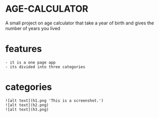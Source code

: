 # AGE-CALCULATOR

A small project on age calculator that take a year of birth and gives the number of years you lived

# features
    - it is a one page app
    - its divided into three categories

# categories
    ![alt text](h1.png 'This is a screenshot.')
    ![alt text](h2.png)
    ![alt text](h3.png)    

